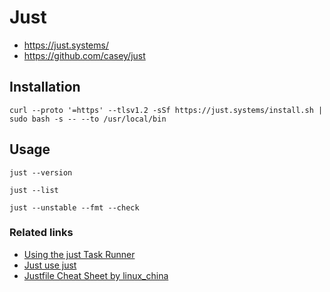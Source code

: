 # Just

- https://just.systems/
- https://github.com/casey/just

## Installation

```shell
curl --proto '=https' --tlsv1.2 -sSf https://just.systems/install.sh | sudo bash -s -- --to /usr/local/bin
```

## Usage

```shell
just --version
```

```shell
just --list
```

```shell
just --unstable --fmt --check
```

### Related links

- [Using the just Task Runner](https://www.stuartellis.name/articles/just-task-runner/)
- [Just use just](https://toniogela.dev/just/)
- [Justfile Cheat Sheet by linux_china](https://cheatography.com/linux-china/cheat-sheets/justfile/)

